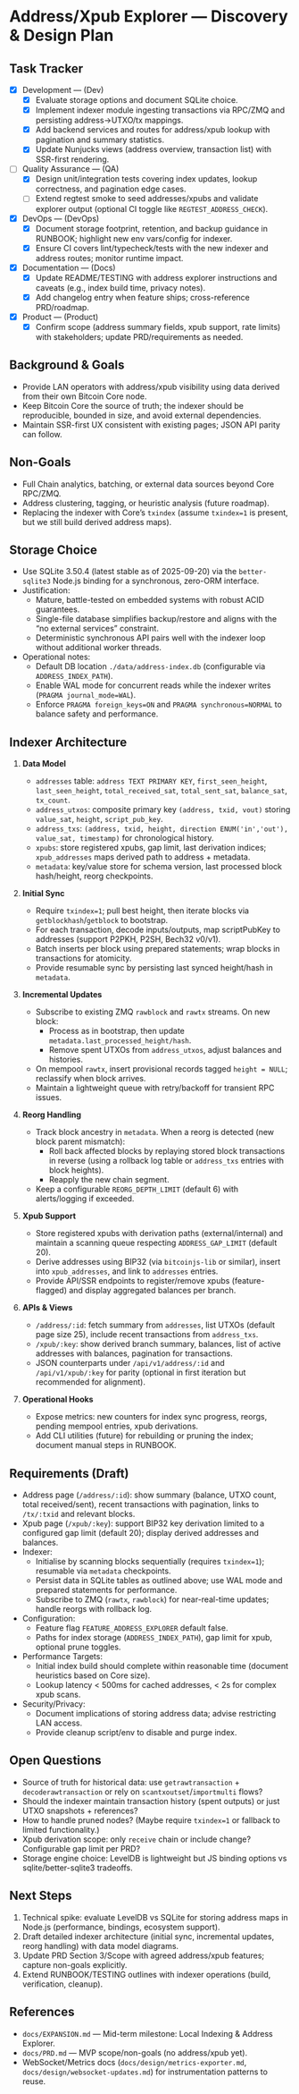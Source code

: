 # Address/Xpub Explorer — Discovery & Design Plan

## Task Tracker
- [x] Development — (Dev)
  - [x] Evaluate storage options and document SQLite choice.
  - [x] Implement indexer module ingesting transactions via RPC/ZMQ and persisting address→UTXO/tx mappings.
  - [x] Add backend services and routes for address/xpub lookup with pagination and summary statistics.
  - [x] Update Nunjucks views (address overview, transaction list) with SSR-first rendering.
- [ ] Quality Assurance — (QA)
  - [x] Design unit/integration tests covering index updates, lookup correctness, and pagination edge cases.
  - [ ] Extend regtest smoke to seed addresses/xpubs and validate explorer output (optional CI toggle like `REGTEST_ADDRESS_CHECK`).
- [x] DevOps — (DevOps)
  - [x] Document storage footprint, retention, and backup guidance in RUNBOOK; highlight new env vars/config for indexer.
  - [x] Ensure CI covers lint/typecheck/tests with the new indexer and address routes; monitor runtime impact.
- [x] Documentation — (Docs)
  - [x] Update README/TESTING with address explorer instructions and caveats (e.g., index build time, privacy notes).
  - [x] Add changelog entry when feature ships; cross-reference PRD/roadmap.
- [x] Product — (Product)
  - [x] Confirm scope (address summary fields, xpub support, rate limits) with stakeholders; update PRD/requirements as needed.

## Background & Goals
- Provide LAN operators with address/xpub visibility using data derived from their own Bitcoin Core node.
- Keep Bitcoin Core the source of truth; the indexer should be reproducible, bounded in size, and avoid external dependencies.
- Maintain SSR-first UX consistent with existing pages; JSON API parity can follow.

## Non-Goals
- Full Chain analytics, batching, or external data sources beyond Core RPC/ZMQ.
- Address clustering, tagging, or heuristic analysis (future roadmap).
- Replacing the indexer with Core’s `txindex` (assume `txindex=1` is present, but we still build derived address maps).

## Storage Choice
- Use SQLite 3.50.4 (latest stable as of 2025-09-20) via the `better-sqlite3` Node.js binding for a synchronous, zero-ORM interface.
- Justification:
  - Mature, battle-tested on embedded systems with robust ACID guarantees.
  - Single-file database simplifies backup/restore and aligns with the “no external services” constraint.
  - Deterministic synchronous API pairs well with the indexer loop without additional worker threads.
- Operational notes:
  - Default DB location `./data/address-index.db` (configurable via `ADDRESS_INDEX_PATH`).
  - Enable WAL mode for concurrent reads while the indexer writes (`PRAGMA journal_mode=WAL`).
  - Enforce `PRAGMA foreign_keys=ON` and `PRAGMA synchronous=NORMAL` to balance safety and performance.

## Indexer Architecture
1. **Data Model**
   - `addresses` table: `address TEXT PRIMARY KEY`, `first_seen_height`, `last_seen_height`, `total_received_sat`, `total_sent_sat`, `balance_sat`, `tx_count`.
   - `address_utxos`: composite primary key `(address, txid, vout)` storing `value_sat`, `height`, `script_pub_key`.
   - `address_txs`: `(address, txid, height, direction ENUM('in','out'), value_sat, timestamp)` for chronological history.
   - `xpubs`: store registered xpubs, gap limit, last derivation indices; `xpub_addresses` maps derived path to address + metadata.
   - `metadata`: key/value store for schema version, last processed block hash/height, reorg checkpoints.

2. **Initial Sync**
   - Require `txindex=1`; pull best height, then iterate blocks via `getblockhash`/`getblock` to bootstrap.
   - For each transaction, decode inputs/outputs, map scriptPubKey to addresses (support P2PKH, P2SH, Bech32 v0/v1).
   - Batch inserts per block using prepared statements; wrap blocks in transactions for atomicity.
   - Provide resumable sync by persisting last synced height/hash in `metadata`.

3. **Incremental Updates**
   - Subscribe to existing ZMQ `rawblock` and `rawtx` streams. On new block:
     - Process as in bootstrap, then update `metadata.last_processed_height/hash`.
     - Remove spent UTXOs from `address_utxos`, adjust balances and histories.
   - On mempool `rawtx`, insert provisional records tagged `height = NULL`; reclassify when block arrives.
   - Maintain a lightweight queue with retry/backoff for transient RPC issues.

4. **Reorg Handling**
   - Track block ancestry in `metadata`. When a reorg is detected (new block parent mismatch):
     - Roll back affected blocks by replaying stored block transactions in reverse (using a rollback log table or `address_txs` entries with block heights).
     - Reapply the new chain segment.
   - Keep a configurable `REORG_DEPTH_LIMIT` (default 6) with alerts/logging if exceeded.

5. **Xpub Support**
   - Store registered xpubs with derivation paths (external/internal) and maintain a scanning queue respecting `ADDRESS_GAP_LIMIT` (default 20).
   - Derive addresses using BIP32 (via `bitcoinjs-lib` or similar), insert into `xpub_addresses`, and link to `addresses` entries.
   - Provide API/SSR endpoints to register/remove xpubs (feature-flagged) and display aggregated balances per branch.

6. **APIs & Views**
   - `/address/:id`: fetch summary from `addresses`, list UTXOs (default page size 25), include recent transactions from `address_txs`.
   - `/xpub/:key`: show derived branch summary, balances, list of active addresses with balances, pagination for transactions.
   - JSON counterparts under `/api/v1/address/:id` and `/api/v1/xpub/:key` for parity (optional in first iteration but recommended for alignment).

7. **Operational Hooks**
   - Expose metrics: new counters for index sync progress, reorgs, pending mempool entries, xpub derivations.
   - Add CLI utilities (future) for rebuilding or pruning the index; document manual steps in RUNBOOK.

## Requirements (Draft)
- Address page (`/address/:id`): show summary (balance, UTXO count, total received/sent), recent transactions with pagination, links to `/tx/:txid` and relevant blocks.
- Xpub page (`/xpub/:key`): support BIP32 key derivation limited to a configured gap limit (default 20); display derived addresses and balances.
- Indexer:
  - Initialise by scanning blocks sequentially (requires `txindex=1`); resumable via `metadata` checkpoints.
  - Persist data in SQLite tables as outlined above; use WAL mode and prepared statements for performance.
  - Subscribe to ZMQ (`rawtx`, `rawblock`) for near-real-time updates; handle reorgs with rollback log.
- Configuration:
  - Feature flag `FEATURE_ADDRESS_EXPLORER` default false.
  - Paths for index storage (`ADDRESS_INDEX_PATH`), gap limit for xpub, optional prune toggles.
- Performance Targets:
  - Initial index build should complete within reasonable time (document heuristics based on Core size).
  - Lookup latency < 500ms for cached addresses, < 2s for complex xpub scans.
- Security/Privacy:
  - Document implications of storing address data; advise restricting LAN access.
  - Provide cleanup script/env to disable and purge index.

## Open Questions
- Source of truth for historical data: use `getrawtransaction` + `decoderawtransaction` or rely on `scantxoutset`/`importmulti` flows?
- Should the indexer maintain transaction history (spent outputs) or just UTXO snapshots + references?
- How to handle pruned nodes? (Maybe require `txindex=1` or fallback to limited functionality.)
- Xpub derivation scope: only `receive` chain or include change? Configurable gap limit per PRD?
- Storage engine choice: LevelDB is lightweight but JS binding options vs sqlite/better-sqlite3 tradeoffs.

## Next Steps
1. Technical spike: evaluate LevelDB vs SQLite for storing address maps in Node.js (performance, bindings, ecosystem support).
2. Draft detailed indexer architecture (initial sync, incremental updates, reorg handling) with data model diagrams.
3. Update PRD Section 3/Scope with agreed address/xpub features; capture non-goals explicitly.
4. Extend RUNBOOK/TESTING outlines with indexer operations (build, verification, cleanup).

## References
- `docs/EXPANSION.md` — Mid-term milestone: Local Indexing & Address Explorer.
- `docs/PRD.md` — MVP scope/non-goals (no address/xpub yet).
- WebSocket/Metrics docs (`docs/design/metrics-exporter.md`, `docs/design/websocket-updates.md`) for instrumentation patterns to reuse.
